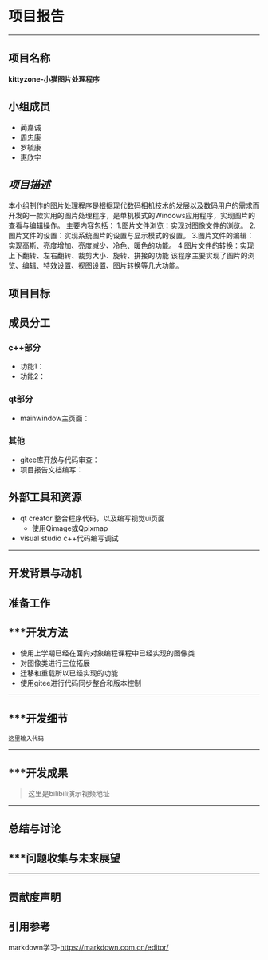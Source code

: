 # 项目报告
---
## 项目名称
 **kittyzone-小猫图片处理程序** 
## 小组成员
- 蔺嘉诚
- 周忠康
- 罗毓康
- 惠欣宇
## ***项目描述***
   本小组制作的图片处理程序是根据现代数码相机技术的发展以及数码用户的需求而开发的一款实用的图片处理程序，是单机模式的Windows应用程序，实现图片的查看与编辑操作。
    主要内容包括：
     1.图片文件浏览：实现对图像文件的浏览。
     2.图片文件的设置：实现系统图片的设置与显示模式的设置。
     3.图片文件的编辑：实现高斯、亮度增加、亮度减少、冷色、暖色的功能。
     4.图片文件的转换：实现上下翻转、左右翻转、裁剪大小、旋转、拼接的功能
   该程序主要实现了图片的浏览、编辑、特效设置、视图设置、图片转换等几大功能。
## 项目目标
## 成员分工
### c++部分
- 功能1：
- 功能2：
### qt部分
- mainwindow主页面：
### 其他
- gitee库开放与代码审查：
- 项目报告文档编写：
## 外部工具和资源
- qt creator
整合程序代码，以及编写视觉ui页面
  - 使用Qimage或Qpixmap
- visual studio
c++代码编写调试
---
## 开发背景与动机
## 准备工作
## ***开发方法
- 使用上学期已经在面向对象编程课程中已经实现的图像类
- 对图像类进行三位拓展
- 迁移和重载所以已经实现的功能
- 使用gitee进行代码同步整合和版本控制
---
## ***开发细节

```
这里输入代码
```

---
## ***开发成果
> 这里是bilibili演示视频地址
---
## 总结与讨论
## ***问题收集与未来展望
---
## 贡献度声明
## 引用参考
markdown学习-https://markdown.com.cn/editor/



